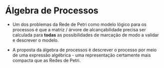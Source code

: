 Álgebra de Processos
=====================

- Um dos problemas da Rede de Petri como modelo lógico para os processos é que a
  matriz / árvore de alcançabilidade precisa ser calculada para **todas** as
  possibilidades de marcação de modo a validar e descrever o modelo.

- A proposta da álgebra de processos é descrever o processo por meio de uma
  expressão algébrica - uma representação certamente mais compacta que as Redes
  de Petri.
